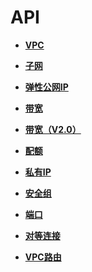 # API<a name="ZH-CN_TOPIC_0132456722"></a>

-   **[VPC](VPC.md)**  

-   **[子网](子网.md)**  

-   **[弹性公网IP](弹性公网IP.md)**  

-   **[带宽](带宽.md)**  

-   **[带宽（V2.0）](带宽（V2-0）.md)**  

-   **[配额](配额.md)**  

-   **[私有IP](私有IP.md)**  

-   **[安全组](安全组.md)**  

-   **[端口](端口.md)**  

-   **[对等连接](对等连接.md)**  

-   **[VPC路由](VPC路由.md)**  


